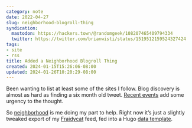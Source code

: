 ```yaml
---
category: note
date: 2022-04-27
slug: neighborhood-blogroll-thing
syndication:
  mastodon: https://hackers.town/@randomgeek/108207465409794334
  twitter: https://twitter.com/brianwisti/status/1519512159524327424
tags:
- site
- rss
title: Added a Neighborhood Blogroll Thing
created: 2024-01-15T15:26:06-08:00
updated: 2024-01-26T10:20:29-08:00
---
```


Been wanting to list at least some of the sites I follow. Blog discovery is almost as hard as finding a six month old tweet. [Recent events](https://www.techdirt.com/2022/04/26/twitters-legal-team-has-been-an-aggressive-defender-of-free-speech-will-that-continue-under-musk/) add some urgency to the thought.

So [neighborhood](../../../page/neighborhood.md) is me doing my part to help. Right now it’s just a slightly tweaked export of my [Fraidycat](https://fraidyc.at) feed, fed into a Hugo [data template](https://gohugo.io/templates/data-templates/#data-driven-content).
